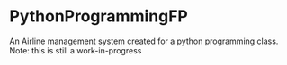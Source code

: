 # PythonProgrammingFP
An Airline management system created for a python programming class. Note: this is still a work-in-progress
